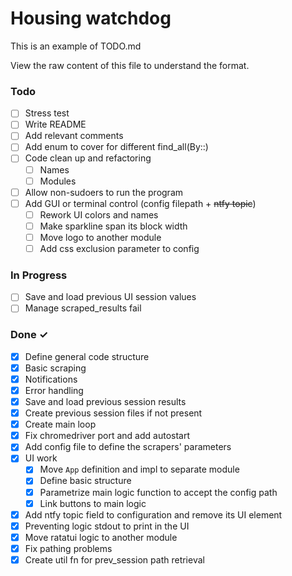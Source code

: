 # Housing watchdog

This is an example of TODO.md

View the raw content of this file to understand the format.

### Todo
- [ ] Stress test
- [ ] Write README
- [ ] Add relevant comments
- [ ] Add enum to cover for different find_all(By::)
- [ ] Code clean up and refactoring
  - [ ] Names
  - [ ] Modules
- [ ] Allow non-sudoers to run the program
- [ ] Add GUI or terminal control (config filepath + <s>ntfy topic</s>)
  - [ ] Rework UI colors and names
  - [ ] Make sparkline span its block width
  - [ ] Move logo to another module
  - [ ] Add css exclusion parameter to config
  
### In Progress

- [ ] Save and load previous UI session values
- [ ] Manage scraped_results fail

### Done ✓

- [X] Define general code structure
- [X] Basic scraping
- [X] Notifications
- [X] Error handling
- [X] Save and load previous session results
- [X] Create previous session files if not present
- [X] Create main loop
- [X] Fix chromedriver port and add autostart
- [X] Add config file to define the scrapers' parameters
- [X] UI work 
  - [X] Move `App` definition and impl to separate module
  - [X] Define basic structure
  - [X] Parametrize main logic function to accept the config path
  - [X] Link buttons to main logic
- [X] Add ntfy topic field to configuration and remove its UI element
- [X] Preventing logic stdout to print in the UI
- [X] Move ratatui logic to another module
- [X] Fix pathing problems 
- [X] Create util fn for prev_session path retrieval